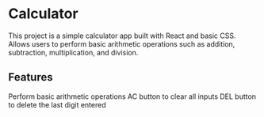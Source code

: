 # Calculator
This project is a simple calculator app built with React and basic CSS. Allows users to perform basic arithmetic operations such as addition, subtraction, multiplication, and division.

## Features
Perform basic arithmetic operations
AC button to clear all inputs
DEL button to delete the last digit entered
